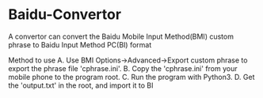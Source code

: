 # Baidu-Convertor

A convertor can convert the Baidu Mobile Input Method(BMI) custom phrase to Baidu Input Method PC(BI) format

Method to use
A. Use BMI Options->Advanced->Export custom phrase to export the phrase file 'cphrase.ini'.
B. Copy the 'cphrase.ini' from your mobile phone to the program root.
C. Run the program with Python3.
D. Get the 'output.txt' in the root, and import it to BI
